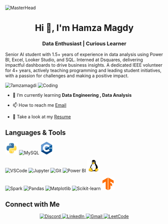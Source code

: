 ![MasterHead](https://camo.githubusercontent.com/d08aadf8021e68a136ca0010eca651e1d88e3cabb1e9cbd46e8b3b5bf54057c4/68747470733a2f2f7777772e6f6d6164616865616c74682e636f6d2f68756266732f5175616e74696679696e674265686176696f725f4865616465725f416e696d6174655f3038303831382d312e676966)

<h1 align="center">Hi 👋, I'm Hamza Magdy</h1>
<h3 align="center">Data Enthusiast | Curious Learner</h3>


Senior AI student with 1.5+ years of experience in data analysis using Power BI, Excel, Looker Studio, and SQL. Interned at Dsquares, delivering impactful dashboards to drive business insights. A dedicated IEEE volunteer for 4+ years, actively teaching programming and leading student initiatives, with a passion for challenges and making a positive impact.

<img align="right" alt="Coding" width="400" src="https://foresightbi.com.ng/wp-content/uploads/2023/07/ezgif.com-video-to-gif.gif">

<p align="left"> <img src="https://komarev.com/ghpvc/?username=7amzamagdi&label=Profile%20views&color=0e75b6&style=flat" alt="7amzamagdi" /> </p>

- 🌱 I’m currently learning **Data Engineering , Data Analysis**

- 📫 How to reach me [Email](hamzamagdy670@gmail.com)

- 📄 Take a look at my [Resume](https://drive.google.com/file/d/126tuhIYZ-Q2QvEHNaM1I3rhJWniWdvP2/view?usp=sharing)

## Languages & Tools  
<p align="left">
  <img src="https://raw.githubusercontent.com/devicons/devicon/master/icons/python/python-original.svg" alt="Python" width="40" height="40"/>
  <img src="https://cdn.jsdelivr.net/gh/devicons/devicon/icons/mysql/mysql-original.svg" height="40" alt="MySQL" />
  <img src="https://raw.githubusercontent.com/devicons/devicon/master/icons/cplusplus/cplusplus-original.svg" alt="C++" width="40" height="40"/>
</p>
<p align="left">
  <img src="https://cdn.jsdelivr.net/gh/devicons/devicon/icons/vscode/vscode-original.svg" height="40" alt="VSCode" />
  <img src="https://cdn.jsdelivr.net/gh/devicons/devicon/icons/jupyter/jupyter-original.svg" height="40" alt="Jupyter" />
  <img src="https://cdn.jsdelivr.net/gh/devicons/devicon/icons/git/git-original.svg" height="40" alt="Git" />
  <img src="https://img.icons8.com/color/48/000000/power-bi.png" height="40" alt="Power BI" />
  <img src="https://raw.githubusercontent.com/devicons/devicon/master/icons/linux/linux-original.svg" height="40" alt="Linux" />
</p>
<p align="left">
  <img src="https://upload.wikimedia.org/wikipedia/commons/thumb/f/f3/Apache_Spark_logo.svg/2560px-Apache_Spark_logo.svg.png" height="40" alt="Spark" />
  <img src="https://cdn.jsdelivr.net/gh/devicons/devicon/icons/pandas/pandas-original.svg" height="40" alt="Pandas" />
  <img src="https://i.namu.wiki/i/QAax45jgOehPZ2oX7i1bJGZxFV5IbjBqOub2I1eETCEGyjXui8LPpTZRjt2rXeOmNcM8XxFcofkAzRDP7TxNkg.webp" height="40" alt="Matplotlib" />
  <img src="https://upload.wikimedia.org/wikipedia/commons/0/05/Scikit_learn_logo_small.svg" height="40" alt="Scikit-learn" />
  <img src="https://raw.githubusercontent.com/devicons/devicon/master/icons/tensorflow/tensorflow-original.svg" height="40" alt="TensorFlow" />
</p>

## Connect with Me
<div align="center">
  <a href="https://discord.com/users/hamzamagdy." target="_blank">
    <img src="https://img.shields.io/static/v1?message=Discord&logo=discord&label=&color=7289DA&logoColor=white&labelColor=&style=for-the-badge" height="35" alt="Discord" />
  </a>
  <a href="https://www.linkedin.com/in/hamza-magdy-29b413229/" target="_blank">
    <img src="https://img.shields.io/static/v1?message=LinkedIn&logo=linkedin&label=&color=0077B5&logoColor=white&labelColor=&style=for-the-badge" height="35" alt="LinkedIn" />
  </a>
  <a href="hamzamagdy@ieee.org" target="_blank">
    <img src="https://img.shields.io/static/v1?message=Gmail&logo=gmail&label=&color=D14836&logoColor=white&labelColor=&style=for-the-badge" height="35" alt="Gmail" />
  </a>
  <a href="https://leetcode.com/u/7amzzawii/" target="_blank">
    <img src="https://img.shields.io/static/v1?message=LeetCode&logo=leetcode&label=&color=FFA116&logoColor=white&labelColor=&style=for-the-badge" height="35" alt="LeetCode" />
  </a>
</div>
